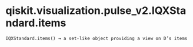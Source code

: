 # qiskit.visualization.pulse\_v2.IQXStandard.items

`IQXStandard.items() → a set-like object providing a view on D’s items`
